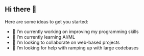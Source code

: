 ## Hi there 👋

Here are some ideas to get you started:

- 🔭 I’m currently working on improving my programming skills
- 🌱 I’m currently learning AI/ML
- 👯 I’m looking to collaborate on web-based projects
- 🤔 I’m looking for help with ramping up with large codebases
